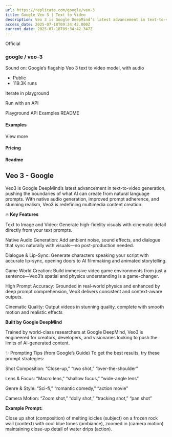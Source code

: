 ```yaml
---
url: https://replicate.com/google/veo-3
title: Google Veo 3 | Text to Video
description: Veo 3 is Google DeepMind’s latest advancement in text-to-video generation, on Replicate, pushing the boundaries of what AI can create from natural language prompts. Includes native audio generation, improved prompt adherence, and stunning hyperrealism.
access_date: 2025-07-18T09:34:42.000Z
current_date: 2025-07-18T09:34:42.347Z
---
```


Official

###  google / veo-3 

 Sound on: Google’s flagship Veo 3 text to video model, with audio

* Public
* 119.3K runs

Iterate in playground 

Run with an API 

Playground API Examples README 

#### Examples

 View more 

#### Pricing

#### Readme

## Veo 3 - Google

Veo3 is Google DeepMind’s latest advancement in text-to-video generation, pushing the boundaries of what AI can create from natural language prompts. With native audio generation, improved prompt adherence, and stunning realism, Veo3 is redefining multimedia content creation.

🔥 **Key Features**

Text to Image and Video: Generate high-fidelity visuals with cinematic detail directly from your text prompts.

Native Audio Generation: Add ambient noise, sound effects, and dialogue that sync naturally with visuals—no post-production needed.

Dialogue & Lip-Sync: Generate characters speaking your script with accurate lip-sync, opening doors to AI filmmaking and animated storytelling.

Game World Creation: Build immersive video game environments from just a sentence—Veo3’s spatial and physics understanding is a game-changer.

High Prompt Accuracy: Grounded in real-world physics and enhanced by deep prompt comprehension, Veo3 delivers consistent and context-aware outputs.

Cinematic Quality: Output videos in stunning quality, complete with smooth motion and realistic effects

**Built by Google DeepMind**

Trained by world-class researchers at Google DeepMind, Veo3 is engineered for creators, developers, and visionaries looking to push the limits of AI-generated content.

✨ Prompting Tips (from Google’s Guide) To get the best results, try these prompt strategies:

Shot Composition: “Close-up,” “two shot,” “over-the-shoulder”

Lens & Focus: “Macro lens,” “shallow focus,” “wide-angle lens”

Genre & Style: “Sci-fi,” “romantic comedy,” “action movie”

Camera Motion: “Zoom shot,” “dolly shot,” “tracking shot,” “pan shot”

**Example Prompt:**

Close up shot (composition) of melting icicles (subject) on a frozen rock wall (context) with cool blue tones (ambiance), zoomed in (camera motion) maintaining close-up detail of water drips (action).